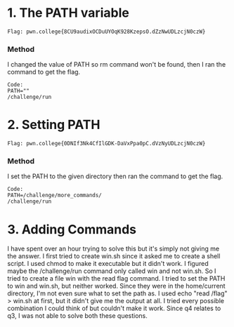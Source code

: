 # 1. The PATH variable
`Flag: pwn.college{8CU9audixOCDuUYOqK928KzepsO.dZzNwUDLzcjN0czW}`
### Method 
I changed the value of PATH so rm command won't be found, then I ran the command to get the flag.
```
Code: 
PATH=""
/challenge/run
```

# 2. Setting PATH
`Flag: pwn.college{0DNIf3Nk4CfIlGDK-DaVxPpa0pC.dVzNyUDLzcjN0czW}`
### Method 
I set the PATH to the given directory then ran the command to get the flag.
```
Code: 
PATH=/challenge/more_commands/
/challenge/run
```

# 3. Adding Commands
I have spent over an hour trying to solve this but it's simply not giving me the answer. I first tried to create win.sh since it asked me to create a shell script. I used chmod to make it executable but it didn't work. I figured maybe the /challenge/run command only called win and not win.sh. So I tried to create a file win with the read flag command. I tried to set the PATH to win and win.sh, but neither worked. Since they were in the home/current directory, I'm not even sure what to set the path as. 
I used echo "read /flag" > win.sh 
at first, but it didn't give me the output at all.
I tried every possible combination I could think of but couldn't make it work. Since q4 relates to q3, I was not able to solve both these questions. 



